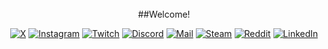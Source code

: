 <br />
<div align="center">
##Welcome!
<br />


[![X](https://img.shields.io/badge/Twitter-black?style=flat-square&logo=x)](https://x.com/jvitorcsm)
[![Instagram](https://img.shields.io/badge/Instagram-black?style=flat-square&logo=instagram)](https://instagram.com/jvitorcsm)
[![Twitch](https://img.shields.io/badge/Twitch-black?style=flat-square&logo=twitch)](https://twitch.tv/jvitorcsm)
[![Discord](https://img.shields.io/badge/Discord-black?style=flat-square&logo=discord)](https://discordapp.com/users/jvitorcsm#0509)
[![Mail](https://img.shields.io/badge/Mail-black?style=flat-square&logo=gmail)](mailto:joaovitorcarvalhosavimondo@gmail.com)
[![Steam](https://img.shields.io/badge/Steam-black?style=flat-square&logo=steam)](https://steamcommunity.com/profiles/76561199196554349)
[![Reddit](https://img.shields.io/badge/Reddit-black?style=flat-square&logo=reddit)](https://www.reddit.com/user/saGazc)
[![LinkedIn](https://img.shields.io/badge/LinkedIn-black?style=flat-square&logo=linkedIn&logoColor=0073B1)](https://linkedin.com/in/jvitorcsm)

</div>

